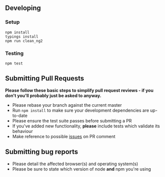 ## Developing

### Setup

```
npm install
typings install
npm run clean_ng2
```

### Testing

```
npm test
```

## Submitting Pull Requests

**Please follow these basic steps to simplify pull request reviews - if you don't you'll probably just be asked to anyway.**

* Please rebase your branch against the current master
* Run ```npm install``` to make sure your development dependencies are up-to-date
* Please ensure the test suite passes before submitting a PR
* If you've added new functionality, **please** include tests which validate its behaviour
* Make reference to possible [issues](https://github.com/ngrx/store/issues) on PR comment

## Submitting bug reports

* Please detail the affected browser(s) and operating system(s)
* Please be sure to state which version of node **and** npm you're using
